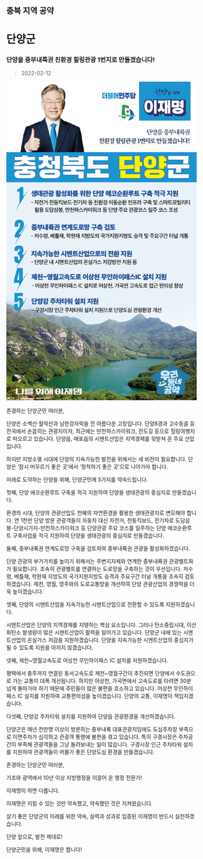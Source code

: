 ## 충북 지역 공약

# 단양군

### 단양을 중부내륙권 친환경 힐링관광 1번지로 만들겠습니다!
> 2022-02-12

![단양군 지역공약](./005_011_002.png)

존경하는 단양군민 여러분, 

 

단양은 소백산·월악산과 남한강자락을 낀 아름다운 고장입니다. 단양8경과 고수동굴 등 전국에서 손꼽히는 관광지이자,  최근에는 만천하스카이워크, 잔도길 등으로 힐링여행지로 떠오르고 있습니다. 단양읍, 매포읍의 시멘트산업은 지역경제를 뒷받쳐 온 주요 산업입니다.

 

하지만 지방소멸 시대에 단양의 지속가능한 발전을 위해서는 새 비전이 필요합니다. 단양은 ‘잠시 머무르기 좋은 곳’에서 ‘정착하기 좋은 곳’으로 나아가야 합니다. 

 

미래로 도약하는 단양을 위해, 단양군민께 5가지를 약속드립니다. 

 

 

첫째, 단양 에코순환루트 구축을 적극 지원하여 단양을 생태관광의 중심지로 만들겠습니다. 




환경의 시대, 단양의 관광산업도 천혜의 자연환경을 활용한 생태관광지로 변모해야 합니다. 연 1천만 단양 방문 관광객들이 자동차 대신 자전거, 전동킥보드, 전기차로 도담삼봉-단양시가지-만천하스카이워크 등 단양관광 주요 코스를 일주하는 단양 에코순환루트 구축사업을 적극 지원하여 단양을 생태관광의 중심지로 만들겠습니다. 

 

둘째, 중부내륙권 연계도로망 구축을 검토하여 중부내륙권 관광을 활성화하겠습니다.




단양 관광의 부가가치를 높이기 위해서는 주변지자체와 연계한 중부내륙권 관광벨트화가 필요합니다. 조속히 관광벨트를 연결하는 도로망을 구축하는 것이 우선입니다. 저수령, 베틀재, 학현재 지방도의 국가지원지방도 승격과 주요구간 터널 개통을 조속히 검토하겠습니다.  제천, 영월, 영주와의 도로교통망을 개선하여 단양 관광산업의 경쟁력을 더욱 높이겠습니다.  

 

셋째, 단양의 시멘트산업을 지속가능한 시멘트산업으로 전환할 수 있도록 지원하겠습니다.




시멘트산업은 단양의 지역경제를 지탱하는 핵심 요소입니다. 그러나 탄소중립시대, 이산화탄소 발생량이 많은 시멘트산업이 활력을 잃어가고 있습니다. 단양군 내에 있는 시멘트산업의 온실가스 저감을 지원하겠습니다. 단양을 지속가능한 시멘트산업의 중심지가 될 수 있도록 지원을 아끼지 않겠습니다. 

 

 

넷째, 제천~영월고속도로 어상천 무인하이패스 IC 설치를 지원하겠습니다. 




평택에서 충주까지 연결된 동서고속도로 제천~영월구간이 추진되면 단양에서 수도권으로 가는 교통이 대폭 개선됩니다. 하지만 어상천, 가곡면에서 고속도로를 타려면 30분 넘게 돌아가야 하기 때문에 주민들이 많은 불편을 호소하고 있습니다. 어상천 무인하이패스 IC 설치를 지원하여 교통편의성을 높이겠습니다. 단양의 교통, 이재명이 책임지겠습니다. 

 

다섯째, 단양강 주차타워 설치를 지원하여 단양읍 관광환경을 개선하겠습니다. 




단양군은 매년 천만명 이상이 방문하는 중부내륙 대표관광지임에도 도심주차장 부족으로 이면주차가 심각하고 관광객 통행에 불편을 겪고 있습니다. 특히 구경시장은 주차공간이 부족해 관광객들을 그냥 돌려보내는 일이 많습니다. 구경시장 인근 주차타워 설치를 지원하여 관광객들이 머물기 좋은 단양도심 환경을 만들겠습니다.

 




존경하는 단양군민 여러분,

 

기초와 광역에서 10년 이상 지방행정을 이끌어 온 행정 전문가!

이재명이 하면 다릅니다.

 

이재명은 지킬 수 있는 것만 약속했고, 약속했던 것은 지켜왔습니다.

살기 좋은 단양군의 미래를 위한 약속, 실력과 성과로 입증된 이재명이 반드시 실천하겠습니다.

 

단양 앞으로, 발전 제대로!

단양군민을 위해, 이재명은 합니다! 

						